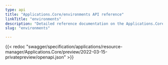 ```yaml
---
type: api
title: "Applications.Core/environments API reference"
linkTitle: "environments"
description: "Detailed reference documentation on the Applications.Core/environments API"
slug: "environments"

---
```


{{< redoc "swagger/specification/applications/resource-manager/Applications.Core/preview/2022-03-15-privatepreview/openapi.json" >}}
